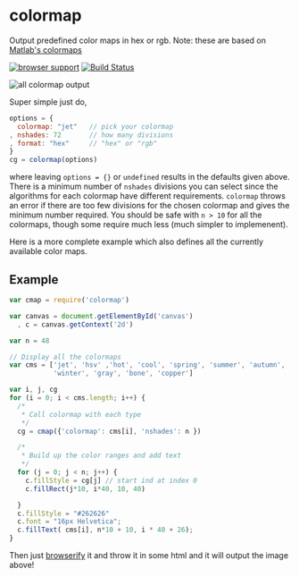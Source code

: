 # colormap

Output predefined color maps in hex or rgb. Note: these are based on [Matlab's colormaps](http://www.mathworks.com/help/matlab/ref/colormap.html)

[![browser support](http://ci.testling.com/bpostlethwaite/colormap.png)](http://ci.testling.com/bpostlethwaite/colormap)
[![Build Status](https://travis-ci.org/bpostlethwaite/colormap.png)](https://travis-ci.org/bpostlethwaite/colormap)

![all colormap output](http://img195.imageshack.us/img195/5052/colormap.png)

Super simple just do,
```javascript
options = {
  colormap: "jet"   // pick your colormap
, nshades: 72       // how many divisions
, format: "hex"     // "hex" or "rgb"
}
cg = colormap(options)
```
where leaving `options = {}` or `undefined` results in the defaults given above. There is a minimum number of `nshades` divisions you can select since the algorithms for each colormap have different requirements. `colormap` throws an error if there are too few divisions for the chosen colormap and gives the minimum number required. You should be safe with `n > 10` for all the colormaps, though some require much less (much simpler to implemenent).

Here is a more complete example which also defines all the currently available color maps.

## Example
```javascript
var cmap = require('colormap')

var canvas = document.getElementById('canvas')
  , c = canvas.getContext('2d')

var n = 48

// Display all the colormaps
var cms = ['jet', 'hsv' ,'hot', 'cool', 'spring', 'summer', 'autumn',
           'winter', 'gray', 'bone', 'copper']

var i, j, cg
for (i = 0; i < cms.length; i++) {
  /*
   * Call colormap with each type
   */
  cg = cmap({'colormap': cms[i], 'nshades': n })

  /*
   * Build up the color ranges and add text
   */
  for (j = 0; j < n; j++) {
    c.fillStyle = cg[j] // start ind at index 0
    c.fillRect(j*10, i*40, 10, 40)

  }
  c.fillStyle = "#262626"
  c.font = "16px Helvetica";
  c.fillText( cms[i], n*10 + 10, i * 40 + 26);
}
```

Then just [browserify](https://github.com/substack/node-browserify) it and throw it in some html and it will output the image above!
